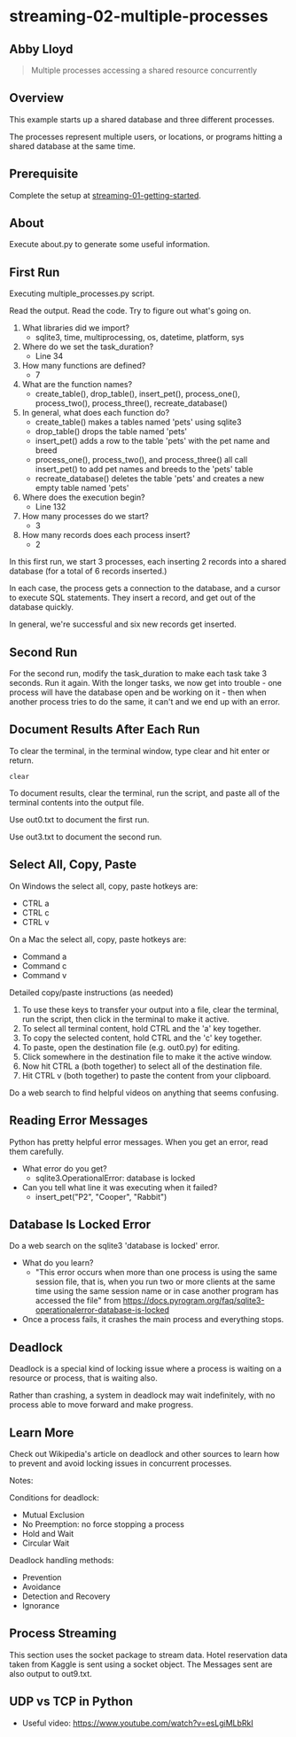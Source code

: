 # streaming-02-multiple-processes
## Abby Lloyd

> Multiple processes accessing a shared resource concurrently

## Overview

This example starts up a shared database and three different processes.

The processes represent multiple users, or locations, or programs 
hitting a shared database at the same time. 

## Prerequisite

Complete the setup at [streaming-01-getting-started](https://github.com/denisecase/streaming-01-getting-started).

## About

Execute about.py to generate some useful information.

## First Run

Executing multiple_processes.py script.

Read the output. Read the code. 
Try to figure out what's going on. 

1. What libraries did we import? 
   - sqlite3, time, multiprocessing, os, datetime, platform, sys
2. Where do we set the task_duration? 
   - Line 34 
3. How many functions are defined? 
   - 7
4. What are the function names? 
   - create_table(), drop_table(), insert_pet(), process_one(), process_two(), process_three(), recreate_database()
5. In general, what does each function do? 
   - create_table() makes a tables named 'pets' using sqlite3   
   - drop_table() drops the table named 'pets'
   - insert_pet() adds a row to the table 'pets' with the pet name and breed
   - process_one(), process_two(), and process_three() all call insert_pet() to add pet names and breeds to the 'pets' table
   - recreate_database() deletes the table 'pets' and creates a new empty table named 'pets'
6. Where does the execution begin? 
   - Line 132 
7. How many processes do we start? 
   - 3
8. How many records does each process insert? 
   - 2

In this first run, we start 3 processes, 
each inserting 2 records into a shared database 
(for a total of 6 records inserted.)

In each case, the process gets a connection to the database, 
and a cursor to execute SQL statements.
They insert a record, and get out of the database quickly.

In general, we're successful and six new records get inserted. 

## Second Run

For the second run, modify the task_duration to make each task take 3 seconds. Run it again. 
With the longer tasks, we now get into trouble - 
one process will have the database open and be working on it - 
then when another process tries to do the same, it can't and 
we end up with an error. 

## Document Results After Each Run

To clear the terminal, in the terminal window, type clear and hit enter or return. 

`clear`

To document results, clear the terminal, run the script, and paste all of the terminal contents into the output file.

Use out0.txt to document the first run. 

Use out3.txt to document the second run.

## Select All, Copy, Paste

On Windows the select all, copy, paste hotkeys are:

- CTRL a 
- CTRL c 
- CTRL v 

On a Mac the select all, copy, paste hotkeys are:

- Command a
- Command c
- Command v

Detailed copy/paste instructions (as needed)

1. To use these keys to transfer your output into a file, clear the terminal, run the script, then click in the terminal to make it active.
2. To select all terminal content, hold CTRL and the 'a' key together. 
3. To copy the selected content, hold CTRL and the 'c' key together. 
4. To paste, open the destination file (e.g. out0.py) for editing.
5. Click somewhere in the destination file to make it the active window.
6. Now hit CTRL a (both together) to select all of the destination file.
7. Hit CTRL v (both together) to paste the content from your clipboard.

Do a web search to find helpful videos on anything that seems confusing. 

## Reading Error Messages

Python has pretty helpful error messages. 
When you get an error, read them carefully. 

- What error do you get? 
  - sqlite3.OperationalError: database is locked
- Can you tell what line it was executing when it failed? 
  - insert_pet("P2", "Cooper", "Rabbit")


## Database Is Locked Error

Do a web search on the sqlite3 'database is locked' error.

- What do you learn? 
  - "This error occurs when more than one process is using the same session file, that is, when you run two or more clients at the same time using the same session name or in case another program has accessed the file" from https://docs.pyrogram.org/faq/sqlite3-operationalerror-database-is-locked
- Once a process fails, it crashes the main process and everything stops. 

## Deadlock

Deadlock is a special kind of locking issue where a process 
is waiting on a resource or process, that is waiting also. 

Rather than crashing, a system in deadlock may wait indefinitely, 
with no process able to move forward and make progress.

## Learn More

Check out Wikipedia's article on deadlock and other sources to learn how to prevent and avoid locking issues in concurrent processes. 

Notes:

Conditions for deadlock:
- Mutual Exclusion
- No Preemption: no force stopping a process
- Hold and Wait
- Circular Wait

Deadlock handling methods:
- Prevention
- Avoidance
- Detection and Recovery
- Ignorance

## Process Streaming

This section uses the socket package to stream data. 
Hotel reservation data taken from Kaggle is sent using a socket object.
The Messages sent are also output to out9.txt.

## UDP vs TCP in Python
- Useful video: https://www.youtube.com/watch?v=esLgiMLbRkI
